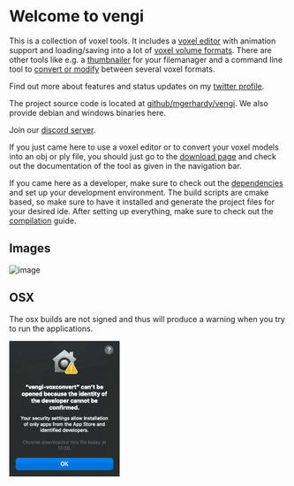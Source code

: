 # Welcome to vengi

This is a collection of voxel tools. It includes a [voxel editor](voxedit/Index.md) with animation support
and loading/saving into a lot of [voxel volume formats](Formats.md). There are other tools like e.g. a [thumbnailer](thumbnailer/Index.md) for
your filemanager and a command line tool to [convert or modify](voxconvert/Index.md) between several voxel formats.

Find out more about features and status updates on my [twitter profile](https://twitter.com/MartinGerhardy).

The project source code is located at [github/mgerhardy/vengi](https://github.com/mgerhardy/vengi). We also
provide debian and windows binaries here.

Join our [discord server](https://discord.gg/AgjCPXy).

If you just came here to use a voxel editor or to convert your voxel models into an obj or ply file,
you should just go to the [download page](https://github.com/mgerhardy/vengi/releases) and check out
the documentation of the tool as given in the navigation bar.

If you came here as a developer, make sure to check out the [dependencies](Dependencies.md) and set up
your development environment. The build scripts are cmake based, so make sure to have it installed and
generate the project files for your desired ide. After setting up everything, make sure to check out
the [compilation](Compilation.md) guide.

## Images

![image](https://raw.githubusercontent.com/wiki/mgerhardy/vengi/images/voxedit-02_2023.png)

## OSX

The osx builds are not signed and thus will produce a warning when you try to run the applications.

![osx-warning](img/osx_popup.png)
